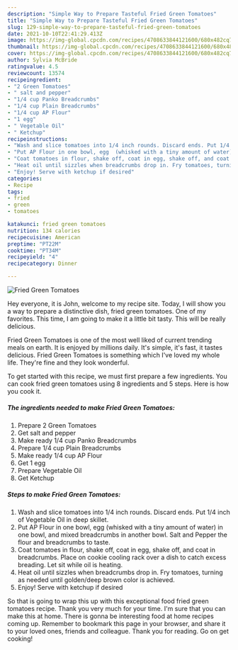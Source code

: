 ```yaml
---
description: "Simple Way to Prepare Tasteful Fried Green Tomatoes"
title: "Simple Way to Prepare Tasteful Fried Green Tomatoes"
slug: 129-simple-way-to-prepare-tasteful-fried-green-tomatoes
date: 2021-10-10T22:41:29.413Z
image: https://img-global.cpcdn.com/recipes/4708633844121600/680x482cq70/fried-green-tomatoes-recipe-main-photo.jpg
thumbnail: https://img-global.cpcdn.com/recipes/4708633844121600/680x482cq70/fried-green-tomatoes-recipe-main-photo.jpg
cover: https://img-global.cpcdn.com/recipes/4708633844121600/680x482cq70/fried-green-tomatoes-recipe-main-photo.jpg
author: Sylvia McBride
ratingvalue: 4.5
reviewcount: 13574
recipeingredient:
- "2 Green Tomatoes"
- " salt and pepper"
- "1/4 cup Panko Breadcrumbs"
- "1/4 cup Plain Breadcrumbs"
- "1/4 cup AP Flour"
- "1 egg"
- " Vegetable Oil"
- " Ketchup"
recipeinstructions:
- "Wash and slice tomatoes into 1/4 inch rounds. Discard ends. Put 1/4 inch of Vegetable Oil in deep skillet."
- "Put AP Flour in one bowl, egg  (whisked with a tiny amount of water) in one bowl, and mixed breadcrumbs in another bowl. Salt and Pepper the flour and breadcrumbs to taste."
- "Coat tomatoes in flour, shake off, coat in egg, shake off, and coat in breadcrumbs. Place on cookie cooling rack over a dish to catch excess breading. Let sit while oil is heating."
- "Heat oil until sizzles when breadcrumbs drop in. Fry tomatoes, turning as needed until golden/deep brown color is achieved."
- "Enjoy! Serve with ketchup if desired"
categories:
- Recipe
tags:
- fried
- green
- tomatoes

katakunci: fried green tomatoes 
nutrition: 134 calories
recipecuisine: American
preptime: "PT22M"
cooktime: "PT34M"
recipeyield: "4"
recipecategory: Dinner

---
```



![Fried Green Tomatoes](https://img-global.cpcdn.com/recipes/4708633844121600/680x482cq70/fried-green-tomatoes-recipe-main-photo.jpg)

Hey everyone, it is John, welcome to my recipe site. Today, I will show you a way to prepare a distinctive dish, fried green tomatoes. One of my favorites. This time, I am going to make it a little bit tasty. This will be really delicious.



Fried Green Tomatoes is one of the most well liked of current trending meals on earth. It is enjoyed by millions daily. It's simple, it's fast, it tastes delicious. Fried Green Tomatoes is something which I've loved my whole life. They're fine and they look wonderful.


To get started with this recipe, we must first prepare a few ingredients. You can cook fried green tomatoes using 8 ingredients and 5 steps. Here is how you cook it.

<!--inarticleads1-->

##### The ingredients needed to make Fried Green Tomatoes:

1. Prepare 2 Green Tomatoes
1. Get  salt and pepper
1. Make ready 1/4 cup Panko Breadcrumbs
1. Prepare 1/4 cup Plain Breadcrumbs
1. Make ready 1/4 cup AP Flour
1. Get 1 egg
1. Prepare  Vegetable Oil
1. Get  Ketchup




<!--inarticleads2-->

##### Steps to make Fried Green Tomatoes:

1. Wash and slice tomatoes into 1/4 inch rounds. Discard ends. Put 1/4 inch of Vegetable Oil in deep skillet.
1. Put AP Flour in one bowl, egg  (whisked with a tiny amount of water) in one bowl, and mixed breadcrumbs in another bowl. Salt and Pepper the flour and breadcrumbs to taste.
1. Coat tomatoes in flour, shake off, coat in egg, shake off, and coat in breadcrumbs. Place on cookie cooling rack over a dish to catch excess breading. Let sit while oil is heating.
1. Heat oil until sizzles when breadcrumbs drop in. Fry tomatoes, turning as needed until golden/deep brown color is achieved.
1. Enjoy! Serve with ketchup if desired




So that is going to wrap this up with this exceptional food fried green tomatoes recipe. Thank you very much for your time. I'm sure that you can make this at home. There is gonna be interesting food at home recipes coming up. Remember to bookmark this page in your browser, and share it to your loved ones, friends and colleague. Thank you for reading. Go on get cooking!
